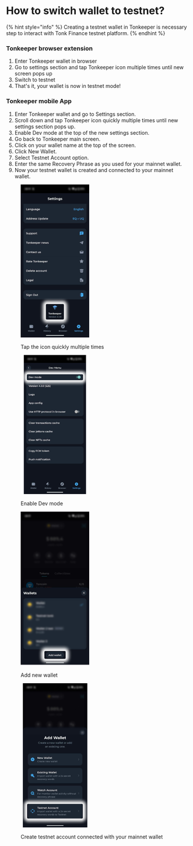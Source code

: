 # How to switch wallet to testnet?

{% hint style="info" %}
Creating a testnet wallet in Tonkeeper is necessary step to interact with Tonk Finance testnet platform.
{% endhint %}



### Tonkeeper browser extension

1. Enter Tonkeeper wallet in browser
2. Go to settings section and tap Tonkeeper icon multiple times until new screen pops up
3. Switch to testnet
4. That's it, your wallet is now in testnet mode!

### Tonkeeper mobile App

1. Enter Tonkeeper wallet and go to Settings section.
2. Scroll down and tap Tonkeeper icon quickly multiple times until new settings section pops up.
3. Enable Dev mode at the top of the new settings section.
4. Go back to Tonkeeper main screen.
5. Click on your wallet name at the top of the screen.
6. Click New Wallet.
7. Select Testnet Account option.
8. Enter the same Recovery Phrase as you used for your mainnet wallet.
9. Now your testnet wallet is created and connected to your mainnet wallet.



<figure><img src="../.gitbook/assets/Frame 359.png" alt="" width="188"><figcaption><p>Tap the icon quickly multiple times</p></figcaption></figure>

<figure><img src="../.gitbook/assets/Frame 358.png" alt="" width="188"><figcaption><p>Enable Dev mode</p></figcaption></figure>

<figure><img src="../.gitbook/assets/Frame 360.png" alt="" width="188"><figcaption><p>Add new wallet</p></figcaption></figure>

<figure><img src="../.gitbook/assets/Frame 361.png" alt="" width="188"><figcaption><p>Create testnet account connected with your mainnet wallet</p></figcaption></figure>
